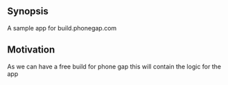 ## Synopsis

A sample app for build.phonegap.com

## Motivation

As we can have a free build for phone gap this will contain the logic for the app